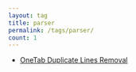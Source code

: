 ```yaml
---
layout: tag
title: parser
permalink: /tags/parser/
count: 1
---
```


- [OneTab Duplicate Lines Removal](https://itsmejayd.github.io/blog/coding%20project/onetab-duplicate-lines/)
